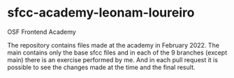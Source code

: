 # sfcc-academy-leonam-loureiro
OSF Frontend Academy

The repository contains files made at the academy in February 2022. The main contains only the base sfcc files and in each of the 9 branches (except main) there is an exercise performed by me. And in each pull request it is possible to see the changes made at the time and the final result.
